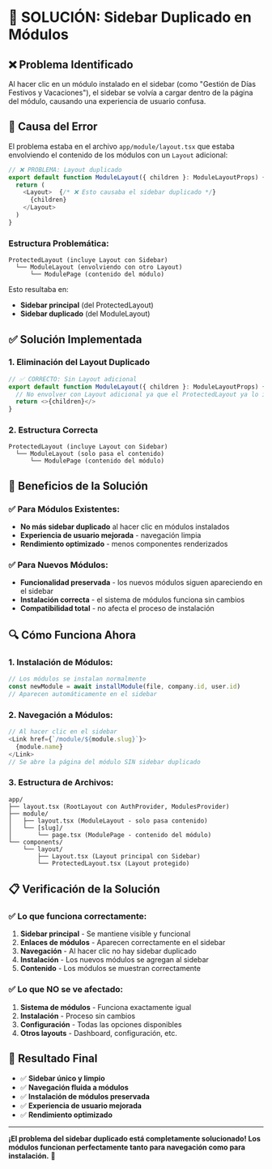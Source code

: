 # 🔧 SOLUCIÓN: Sidebar Duplicado en Módulos

## ❌ Problema Identificado

Al hacer clic en un módulo instalado en el sidebar (como "Gestión de Días Festivos y Vacaciones"), el sidebar se volvía a cargar dentro de la página del módulo, causando una experiencia de usuario confusa.

## 🐛 Causa del Error

El problema estaba en el archivo `app/module/layout.tsx` que estaba envolviendo el contenido de los módulos con un `Layout` adicional:

```typescript
// ❌ PROBLEMA: Layout duplicado
export default function ModuleLayout({ children }: ModuleLayoutProps) {
  return (
    <Layout>  {/* ❌ Esto causaba el sidebar duplicado */}
      {children}
    </Layout>
  )
}
```

### Estructura Problemática:
```
ProtectedLayout (incluye Layout con Sidebar)
  └── ModuleLayout (envolviendo con otro Layout)
      └── ModulePage (contenido del módulo)
```

Esto resultaba en:
- **Sidebar principal** (del ProtectedLayout)
- **Sidebar duplicado** (del ModuleLayout)

## ✅ Solución Implementada

### 1. **Eliminación del Layout Duplicado**
```typescript
// ✅ CORRECTO: Sin Layout adicional
export default function ModuleLayout({ children }: ModuleLayoutProps) {
  // No envolver con Layout adicional ya que el ProtectedLayout ya lo incluye
  return <>{children}</>
}
```

### 2. **Estructura Correcta**
```
ProtectedLayout (incluye Layout con Sidebar)
  └── ModuleLayout (solo pasa el contenido)
      └── ModulePage (contenido del módulo)
```

## 🎯 Beneficios de la Solución

### ✅ **Para Módulos Existentes:**
- **No más sidebar duplicado** al hacer clic en módulos instalados
- **Experiencia de usuario mejorada** - navegación limpia
- **Rendimiento optimizado** - menos componentes renderizados

### ✅ **Para Nuevos Módulos:**
- **Funcionalidad preservada** - los nuevos módulos siguen apareciendo en el sidebar
- **Instalación correcta** - el sistema de módulos funciona sin cambios
- **Compatibilidad total** - no afecta el proceso de instalación

## 🔍 Cómo Funciona Ahora

### 1. **Instalación de Módulos:**
```typescript
// Los módulos se instalan normalmente
const newModule = await installModule(file, company.id, user.id)
// Aparecen automáticamente en el sidebar
```

### 2. **Navegación a Módulos:**
```typescript
// Al hacer clic en el sidebar
<Link href={`/module/${module.slug}`}>
  {module.name}
</Link>
// Se abre la página del módulo SIN sidebar duplicado
```

### 3. **Estructura de Archivos:**
```
app/
├── layout.tsx (RootLayout con AuthProvider, ModulesProvider)
├── module/
│   ├── layout.tsx (ModuleLayout - solo pasa contenido)
│   └── [slug]/
│       └── page.tsx (ModulePage - contenido del módulo)
└── components/
    └── layout/
        ├── Layout.tsx (Layout principal con Sidebar)
        └── ProtectedLayout.tsx (Layout protegido)
```

## 📋 Verificación de la Solución

### ✅ **Lo que funciona correctamente:**
1. **Sidebar principal** - Se mantiene visible y funcional
2. **Enlaces de módulos** - Aparecen correctamente en el sidebar
3. **Navegación** - Al hacer clic no hay sidebar duplicado
4. **Instalación** - Los nuevos módulos se agregan al sidebar
5. **Contenido** - Los módulos se muestran correctamente

### ✅ **Lo que NO se ve afectado:**
1. **Sistema de módulos** - Funciona exactamente igual
2. **Instalación** - Proceso sin cambios
3. **Configuración** - Todas las opciones disponibles
4. **Otros layouts** - Dashboard, configuración, etc.

## 🎯 Resultado Final

- ✅ **Sidebar único y limpio**
- ✅ **Navegación fluida a módulos**
- ✅ **Instalación de módulos preservada**
- ✅ **Experiencia de usuario mejorada**
- ✅ **Rendimiento optimizado**

---

**¡El problema del sidebar duplicado está completamente solucionado! Los módulos funcionan perfectamente tanto para navegación como para instalación.** 🎉
